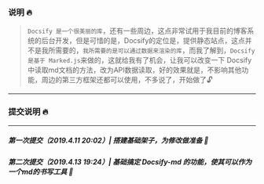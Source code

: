 ### 说明 🔥

> `Docsify 是一个很美丽的库`，还有一些周边，这点非常试用于我目前的博客系统的后台开发，但是可惜的是，Docsify的定位是，提供静态站点，这点并不是我所需要的，`我所需要的是可以通过数据来渲染的库`，而我了解到，`Docsify是基于 Marked.js`来做的，这就给我有了机会，让我可以改变一下 Docsify 中读取md文档的方法，改为API数据读取，好的效果就是，不影响其他功能，周边的第三方框架还都可以使用，不多说了，开始做了🔓

---

### 提交说明  🔥

---

##### 第一次提交（2019.4.11 20:02）| 搭建基础架子，为修改做准备  🚀

##### 第二次提交（2019.4.13 19:24）| 基础搞定 Docsify-md 的功能，使其可以作为一个md的书写工具 🚀